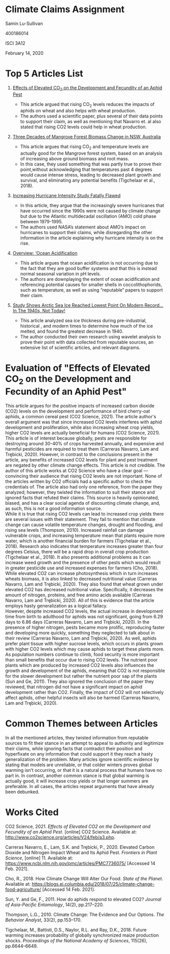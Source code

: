 # Climate Claims Assignment 
Samin Lu-Sullivan 

400186014 

ISCI 3A12 

February 14, 2020


# Top 5 Articles List 
1. [Effects of Elevated CO<sub>2</sub> on the Development and Fecundity of an Aphid Pest](http://www.co2science.org/articles/V24/feb/a3.php)
    * This article argued that rising CO<sub>2</sub> levels reduces the impacts of aphids on wheat and also helps with wheat production. 
    * The authors used a scientific paper, plus several of their data points to support their claim, as well as mentioning that Navarro et. al also stated that rising CO2 levels could help in wheat production. 

2. [Three Decades of Mangrove Forest Biomass Change in NSW, Australia](http://www.co2science.org/articles/V23/apr/a10.php)
    * This article argues that rising CO<sub>2</sub> and temperature levels are actually good for the Mangrove forest system, based on an analysis of increasing above ground biomass and root mass. 
    * In this case, they used something that was partly true to prove their point,without acknowledging that temperatures past 4 degrees would cause intense stress, leading to decreased plant growth and survival, and eliminating any potential benefits (Tigchelaar et al., 2018). 

3. [Increasing Hurricane Intensity Study Fatally Flawed](https://wattsupwiththat.com/2021/01/31/increasing-hurricane-intensity-study-fatally-flawed/)
    * In this article, they argue that the increasingly severe hurricanes that have occurred since the 1990s were not caused by climate change but due to the Atlantic multidecadal oscillation (AMO) cold phase between 1979-1995. 
    * The authors used NASA’s statement about AMO’s impact on hurricanes to support their claims, while disregarding the other information in the article explaining why hurricane intensity is on the rise. 

4. [Overview: ‘Ocean Acidification](https://wattsupwiththat.com/2021/01/23/overview-ocean-acidification/)
    * This article argues that ocean acidification is not occurring due to the fact that they are good buffer systems and that this is instead normal seasonal variation in pH levels. 
    * The authors are downplaying the extent of ocean acidification and referencing potential causes for smaller shells in coccolithophorids, such as temperature, as well as using “reputable” papers to support their claim. 

5. [Study Shows Arctic Sea Ice Reached Lowest Point On Modern Record… In The 1940s, Not Today!](https://wattsupwiththat.com/2021/01/24/study-shows-arctic-sea-ice-reached-lowest-point-on-modern-record-in-the-1940s-not-today/) 
    * This article analyzed sea ice thickness during pre-industrial, historical , and modern times to determine how much of the ice melted, and found the greatest decrease in 1940. 
    * The author conducted their own research using wavelet analysis to prove their point with data collected from reputable sources, an extensive list of scientific articles, and relevant diagrams. 

# Evaluation of "Effects of Elevated CO<sub>2</sub> on the Development and Fecundity of an Aphid Pest"

This article argues for the positive impacts of increased carbon dioxide (CO2) levels on the development and performance of bird cherry-oat aphids, a common cereal pest (CO2 Science, 2021). The article author's overall argument was that since increased CO2 levels interferes with aphid development and proliferation, while also increasing wheat crop yields, higher CO2 levels are actually beneficial for humans (CO2 Science, 2021). This article is of interest because globally, pests are responsible for destroying around 30-40% of crops harvested annually, and expensive and harmful pesticides are required to treat them (Carreras Navarro, Lam and Trębicki, 2020). However, in contrast to the conclusions present in the article, any benefits of increased CO2 levels for plant and pest treatment are negated by other climate change effects. 
This article is not credible. The author of this article works at CO2 Science who have a clear goal — convincing their audience that rising CO2 levels are not important. None of the articles written by CO2 officials had a specific author to check the credentials of. The article also had only one reference, from the paper they analyzed; however, they twisted the information to suit their stance and ignored facts that refuted their claims. This source is heavily opinionated, biased, and has a clear social agenda of discounting climate change, and, as such, this is not a good information source.  
While it is true that rising CO2 levels can lead to increased crop yields there are several issues with their statement. They fail to mention that climate change can cause volatile temperature changes, drought and flooding, and rising sea levels (Thompson, 2010). Increased rainfall can damage vulnerable crops, and increasing temperature mean that plants require more water, which is another financial burden for farmers (Tigchelaar et al., 2018). Research also indicates that temperature increases greater than four degrees Celsius, there will be a rapid drop in overall crop production (Tigchelaar et al., 2018). It also presents additional problems as it can increase weed growth and the presence of other pests which would result in greater pesticide use and increased expenses for farmers (Cho, 2018). While elevated CO2 can increase photosynthesis which in turn increases wheats biomass, it is also linked to decreased nutritional value (Carreras Navarro, Lam and Trębicki, 2020). They also found that wheat grown under elevated CO2 has decreased nutritional value. Specifically, it decreases the amount of nitrogen, proteins, and free amino acids available (Carreras Navarro, Lam and Trębicki, 2020).  All of this is evidence that the article employs hasty generalization as a logical fallacy.  
However, despite increased CO2 levels, the actual increase in development time from birth to adulthood for aphids was not significant, going from 6.29 days to 6.86 days (Carreras Navarro, Lam and Trębicki, 2020). In the presence of higher nitrogen, pests became more prolific, reproducing faster and developing more quickly, something they neglected to talk about in their review (Carreras Navarro, Lam and Trębicki, 2020). As well, aphids prefer plant tissue with higher sucrose levels, which occurs in plants grown with higher CO2 levels which may cause aphids to target these plants more. As population numbers continue to climb, food security is more important than small benefits that occur due to rising CO2 levels. The nutrient poor plants which are produced by increased CO2 levels also influences the growth and development of the aphids, meaning that CO2 is not responsible for the slower development but rather the nutrient poor sap of the plants (Sun and Ge, 2011). They also ignored the conclusion of the paper they reviewed, that nitrogen did not have a significant impact on aphid development rather than CO2. Finally, the impact of CO2 will not selectively affect aphids, other helpful insects will also be harmed (Carreras Navarro, Lam and Trębicki, 2020). 

 

# Common Themes between Articles 
In all the mentioned articles, they twisted information from reputable sources to fit their stance in an attempt to appeal to authority and legitimize their claims, while ignoring facts that contradict their position and hyperfixate on any information that could support it they reach a hasty generalization of the problem. Many articles ignore scientific evidence by stating that models are unreliable, or that colder winters proves global warming isn’t occurring, or that it is a natural process that humans have no part in. In contrast, another common stance is that global warming is actually good, it will increase crop yields or that longer summers are preferable. In all cases, the articles repeat arguments that have already been debunked.

# Works Cited 

CO2 Science, 2021. *Effects of Elevated CO2 on the Development and Fecundity of an Aphid Pest*. [online] CO2 Science. Available at: <http://www.co2science.org/articles/V24/feb/a3.php>.

Carreras Navarro, E., Lam, S.K. and Trębicki, P., 2020. Elevated Carbon Dioxide and Nitrogen Impact Wheat and Its Aphid Pest. *Frontiers in Plant Science*, [online] 11. Available at: <https://www.ncbi.nlm.nih.gov/pmc/articles/PMC7736075/> [Accessed 14 Feb. 2021].

Cho, R., 2018. How Climate Change Will Alter Our Food. *State of the Planet*. Available at: <https://blogs.ei.columbia.edu/2018/07/25/climate-change-food-agriculture/> [Accessed 14 Feb. 2021].

Sun, Y. and Ge, F., 2011. How do aphids respond to elevated CO2? *Journal of Asia-Pacific Entomology*, 14(2), pp.217–220.

Thompson, L.G., 2010. Climate Change: The Evidence and Our Options. *The Behavior Analyst*, 33(2), pp.153–170.

Tigchelaar, M., Battisti, D.S., Naylor, R.L. and Ray, D.K., 2018. Future warming increases probability of globally synchronized maize production shocks. *Proceedings of the National Academy of Sciences*, 115(26), pp.6644–6649.
